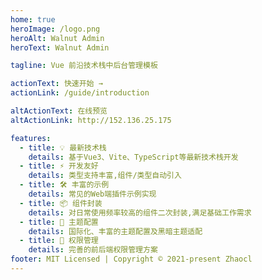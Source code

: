 ```yaml
---
home: true
heroImage: /logo.png
heroAlt: Walnut Admin
heroText: Walnut Admin

tagline: Vue 前沿技术栈中后台管理模板

actionText: 快速开始 →
actionLink: /guide/introduction

altActionText: 在线预览
altActionLink: http://152.136.25.175

features:
  - title: 💡 最新技术栈
    details: 基于Vue3、Vite、TypeScript等最新技术栈开发
  - title: ⚡️ 开发友好
    details: 类型支持丰富,组件/类型自动引入
  - title: 🛠️ 丰富的示例
    details: 常见的Web端插件示例实现
  - title: 📦 组件封装
    details: 对日常使用频率较高的组件二次封装,满足基础工作需求
  - title: 🔩 主题配置
    details: 国际化、丰富的主题配置及黑暗主题适配
  - title: 🔑 权限管理
    details: 完善的前后端权限管理方案
footer: MIT Licensed | Copyright © 2021-present Zhaocl
---
```

